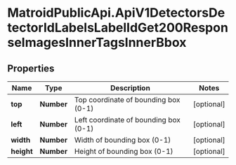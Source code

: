 # MatroidPublicApi.ApiV1DetectorsDetectorIdLabelsLabelIdGet200ResponseImagesInnerTagsInnerBbox

## Properties

Name | Type | Description | Notes
------------ | ------------- | ------------- | -------------
**top** | **Number** | Top coordinate of bounding box (0-1) | [optional] 
**left** | **Number** | Left coordinate of bounding box (0-1) | [optional] 
**width** | **Number** | Width of bounding box (0-1) | [optional] 
**height** | **Number** | Height of bounding box (0-1) | [optional] 


